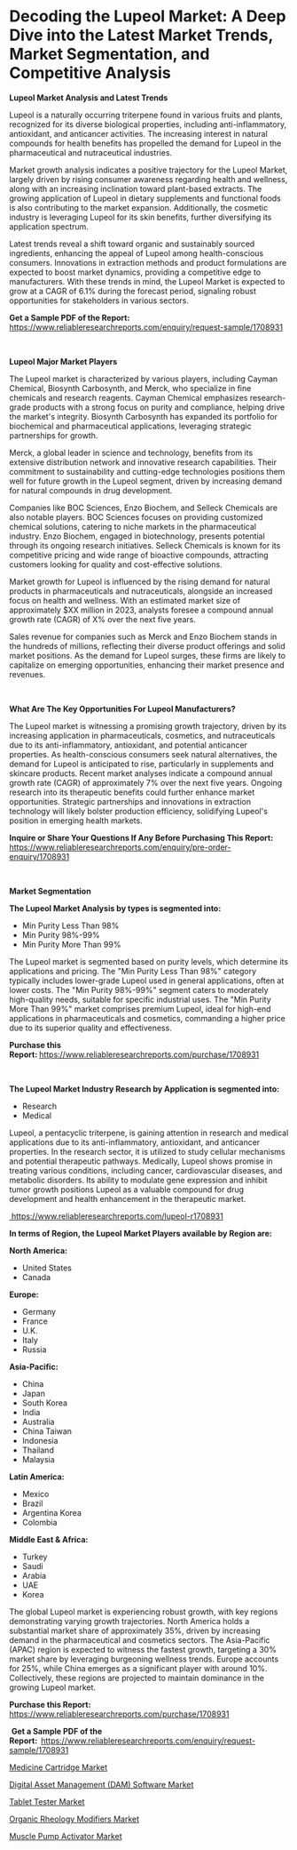 <p><h1>Decoding the Lupeol Market: A Deep Dive into the Latest Market Trends, Market Segmentation, and Competitive Analysis</h1></p><p><strong>Lupeol Market Analysis and Latest Trends</strong></p>
<p><p>Lupeol is a naturally occurring triterpene found in various fruits and plants, recognized for its diverse biological properties, including anti-inflammatory, antioxidant, and anticancer activities. The increasing interest in natural compounds for health benefits has propelled the demand for Lupeol in the pharmaceutical and nutraceutical industries. </p><p>Market growth analysis indicates a positive trajectory for the Lupeol Market, largely driven by rising consumer awareness regarding health and wellness, along with an increasing inclination toward plant-based extracts. The growing application of Lupeol in dietary supplements and functional foods is also contributing to the market expansion. Additionally, the cosmetic industry is leveraging Lupeol for its skin benefits, further diversifying its application spectrum.</p><p>Latest trends reveal a shift toward organic and sustainably sourced ingredients, enhancing the appeal of Lupeol among health-conscious consumers. Innovations in extraction methods and product formulations are expected to boost market dynamics, providing a competitive edge to manufacturers. With these trends in mind, the Lupeol Market is expected to grow at a CAGR of 6.1% during the forecast period, signaling robust opportunities for stakeholders in various sectors.</p></p>
<p><strong>Get a Sample PDF of the Report:&nbsp;</strong> <a href="https://www.reliableresearchreports.com/enquiry/request-sample/1708931?utm_campaign=32&utm_medium=2&utm_source=Github&utm_content=ia&utm_term=05112024&utm_id=lupeol">https://www.reliableresearchreports.com/enquiry/request-sample/1708931</a></p>
<p>&nbsp;</p>
<p><strong>Lupeol Major Market Players</strong></p>
<p><p>The Lupeol market is characterized by various players, including Cayman Chemical, Biosynth Carbosynth, and Merck, who specialize in fine chemicals and research reagents. Cayman Chemical emphasizes research-grade products with a strong focus on purity and compliance, helping drive the market's integrity. Biosynth Carbosynth has expanded its portfolio for biochemical and pharmaceutical applications, leveraging strategic partnerships for growth. </p><p>Merck, a global leader in science and technology, benefits from its extensive distribution network and innovative research capabilities. Their commitment to sustainability and cutting-edge technologies positions them well for future growth in the Lupeol segment, driven by increasing demand for natural compounds in drug development.</p><p>Companies like BOC Sciences, Enzo Biochem, and Selleck Chemicals are also notable players. BOC Sciences focuses on providing customized chemical solutions, catering to niche markets in the pharmaceutical industry. Enzo Biochem, engaged in biotechnology, presents potential through its ongoing research initiatives. Selleck Chemicals is known for its competitive pricing and wide range of bioactive compounds, attracting customers looking for quality and cost-effective solutions.</p><p>Market growth for Lupeol is influenced by the rising demand for natural products in pharmaceuticals and nutraceuticals, alongside an increased focus on health and wellness. With an estimated market size of approximately $XX million in 2023, analysts foresee a compound annual growth rate (CAGR) of X% over the next five years.</p><p>Sales revenue for companies such as Merck and Enzo Biochem stands in the hundreds of millions, reflecting their diverse product offerings and solid market positions. As the demand for Lupeol surges, these firms are likely to capitalize on emerging opportunities, enhancing their market presence and revenues.</p></p>
<p>&nbsp;</p>
<p><strong>What Are The Key Opportunities For Lupeol Manufacturers?</strong></p>
<p><p>The Lupeol market is witnessing a promising growth trajectory, driven by its increasing application in pharmaceuticals, cosmetics, and nutraceuticals due to its anti-inflammatory, antioxidant, and potential anticancer properties. As health-conscious consumers seek natural alternatives, the demand for Lupeol is anticipated to rise, particularly in supplements and skincare products. Recent market analyses indicate a compound annual growth rate (CAGR) of approximately 7% over the next five years. Ongoing research into its therapeutic benefits could further enhance market opportunities. Strategic partnerships and innovations in extraction technology will likely bolster production efficiency, solidifying Lupeol's position in emerging health markets.</p></p>
<p><strong>Inquire or Share Your Questions If Any Before Purchasing This Report:</strong> <a href="https://www.reliableresearchreports.com/enquiry/pre-order-enquiry/1708931?utm_campaign=32&utm_medium=2&utm_source=Github&utm_content=ia&utm_term=05112024&utm_id=lupeol">https://www.reliableresearchreports.com/enquiry/pre-order-enquiry/1708931</a></p>
<p>&nbsp;</p>
<p><strong>Market Segmentation</strong></p>
<p><strong>The Lupeol Market Analysis by types is segmented into:</strong></p>
<p><ul><li>Min Purity Less Than 98%</li><li>Min Purity 98%-99%</li><li>Min Purity More Than 99%</li></ul></p>
<p><p>The Lupeol market is segmented based on purity levels, which determine its applications and pricing. The "Min Purity Less Than 98%" category typically includes lower-grade Lupeol used in general applications, often at lower costs. The "Min Purity 98%-99%" segment caters to moderately high-quality needs, suitable for specific industrial uses. The "Min Purity More Than 99%" market comprises premium Lupeol, ideal for high-end applications in pharmaceuticals and cosmetics, commanding a higher price due to its superior quality and effectiveness.</p></p>
<p><strong>Purchase this Report:&nbsp;</strong><a href="https://www.reliableresearchreports.com/purchase/1708931?utm_campaign=32&utm_medium=2&utm_source=Github&utm_content=ia&utm_term=05112024&utm_id=lupeol">https://www.reliableresearchreports.com/purchase/1708931</a></p>
<p>&nbsp;</p>
<p><strong>The Lupeol Market Industry Research by Application is segmented into:</strong></p>
<p><ul><li>Research</li><li>Medical</li></ul></p>
<p><p>Lupeol, a pentacyclic triterpene, is gaining attention in research and medical applications due to its anti-inflammatory, antioxidant, and anticancer properties. In the research sector, it is utilized to study cellular mechanisms and potential therapeutic pathways. Medically, Lupeol shows promise in treating various conditions, including cancer, cardiovascular diseases, and metabolic disorders. Its ability to modulate gene expression and inhibit tumor growth positions Lupeol as a valuable compound for drug development and health enhancement in the therapeutic market.</p></p>
<p><a href="https://www.reliableresearchreports.com/lupeol-r1708931?utm_campaign=32&utm_medium=2&utm_source=Github&utm_content=ia&utm_term=05112024&utm_id=lupeol">&nbsp;https://www.reliableresearchreports.com/lupeol-r1708931</a></p>
<p><strong>In terms of Region, the Lupeol Market Players available by Region are:</strong></p>
<p>
    <p> <strong> North America: </strong>
        <ul>
            <li>United States</li>
            <li>Canada</li>
        </ul>
        </p> 
    <p> <strong> Europe: </strong>
        <ul>
            <li>Germany</li>
            <li>France</li>
            <li>U.K.</li>
            <li>Italy</li>
            <li>Russia</li>
        </ul>
        </p> 
    <p> <strong> Asia-Pacific: </strong>
        <ul>
            <li>China</li>
            <li>Japan</li>
            <li>South Korea</li>
            <li>India</li>
            <li>Australia</li>
            <li>China Taiwan</li>
            <li>Indonesia</li>
            <li>Thailand</li>
            <li>Malaysia</li>
        </ul>
        </p> 
    <p> <strong> Latin America: </strong>
        <ul>
            <li>Mexico</li>
            <li>Brazil</li>
            <li>Argentina Korea</li>
            <li>Colombia</li>
        </ul>
        </p> 
    <p> <strong> Middle East & Africa: </strong>
        <ul>
            <li>Turkey</li>
            <li>Saudi</li>
            <li>Arabia</li>
            <li>UAE</li>
            <li>Korea</li>
        </ul>
    </p>
    </p>
<p><p>The global Lupeol market is experiencing robust growth, with key regions demonstrating varying growth trajectories. North America holds a substantial market share of approximately 35%, driven by increasing demand in the pharmaceutical and cosmetics sectors. The Asia-Pacific (APAC) region is expected to witness the fastest growth, targeting a 30% market share by leveraging burgeoning wellness trends. Europe accounts for 25%, while China emerges as a significant player with around 10%. Collectively, these regions are projected to maintain dominance in the growing Lupeol market.</p></p>
<p><strong>Purchase this Report: </strong><a href="https://www.reliableresearchreports.com/purchase/1708931?utm_campaign=32&utm_medium=2&utm_source=Github&utm_content=ia&utm_term=05112024&utm_id=lupeol">https://www.reliableresearchreports.com/purchase/1708931</a></p>
<p>&nbsp;<strong>Get a Sample PDF of the Report:&nbsp;&nbsp;</strong><a href="https://www.reliableresearchreports.com/enquiry/request-sample/1708931?utm_campaign=32&utm_medium=2&utm_source=Github&utm_content=ia&utm_term=05112024&utm_id=lupeol">https://www.reliableresearchreports.com/enquiry/request-sample/1708931</a></p>
<p><strong></strong></p>
<p><p><a href="https://issuu.com/reportprime-2/docs/medicine-cartridge-market-size-2030_2b99c1a0cd2895?utm_campaign=32&utm_medium=2&utm_source=Github&utm_content=ia&utm_term=05112024&utm_id=lupeol">Medicine Cartridge Market</a></p><p><a href="https://github.com/cristy9x9bur/Market-Research-Report-List-1/blob/main/digital-asset-management-dam-software-market.md?utm_campaign=32&utm_medium=2&utm_source=Github&utm_content=ia&utm_term=05112024&utm_id=lupeol">Digital Asset Management (DAM) Software Market</a></p><p><a href="https://issuu.com/reportprime-2/docs/tablet-tester-market-size-2030.pptx_908611a365a348?utm_campaign=32&utm_medium=2&utm_source=Github&utm_content=ia&utm_term=05112024&utm_id=lupeol">Tablet Tester Market</a></p><p><a href="https://github.com/MonroeBullock54/Market-Research-Report-List-1/blob/main/organic-rheology-modifiers-market.md?utm_campaign=32&utm_medium=2&utm_source=Github&utm_content=ia&utm_term=05112024&utm_id=lupeol">Organic Rheology Modifiers Market</a></p><p><a href="https://issuu.com/reportprime-2/docs/muscle-pump-activator-market-size-2_8905ef1fc8afee?utm_campaign=32&utm_medium=2&utm_source=Github&utm_content=ia&utm_term=05112024&utm_id=lupeol">Muscle Pump Activator Market</a></p></p>